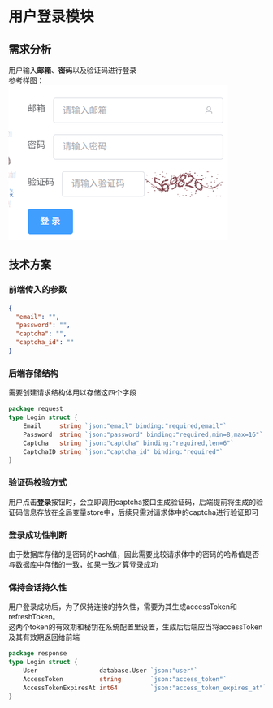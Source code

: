 # 用户登录模块
## 需求分析
用户输入**邮箱**、**密码**以及验证码进行登录  
参考样图：  
![img.png](login.png)
## 技术方案
### 前端传入的参数
```json
{
  "email": "",
  "password": "",
  "captcha": "",
  "captcha_id": ""
}
```
### 后端存储结构
需要创建请求结构体用以存储这四个字段
```Go
package request
type Login struct {
	Email     string `json:"email" binding:"required,email"`
	Password  string `json:"password" binding:"required,min=8,max=16"`
	Captcha   string `json:"captcha" binding:"required,len=6"`
	CaptchaID string `json:"captcha_id" binding:"required"`
}
```
### 验证码校验方式
用户点击**登录**按钮时，会立即调用captcha接口生成验证码，后端提前将生成的验证码信息存放在全局变量store中，后续只需对请求体中的captcha进行验证即可
### 登录成功性判断
由于数据库存储的是密码的hash值，因此需要比较请求体中的密码的哈希值是否与数据库中存储的一致，如果一致才算登录成功
### 保持会话持久性
用户登录成功后，为了保持连接的持久性，需要为其生成accessToken和refreshToken。  
这两个token的有效期和秘钥在系统配置里设置，生成后后端应当将accessToken及其有效期返回给前端
```Go
package response
type Login struct {
	User                 database.User `json:"user"`
	AccessToken          string        `json:"access_token"`
	AccessTokenExpiresAt int64         `json:"access_token_expires_at"`
}
```